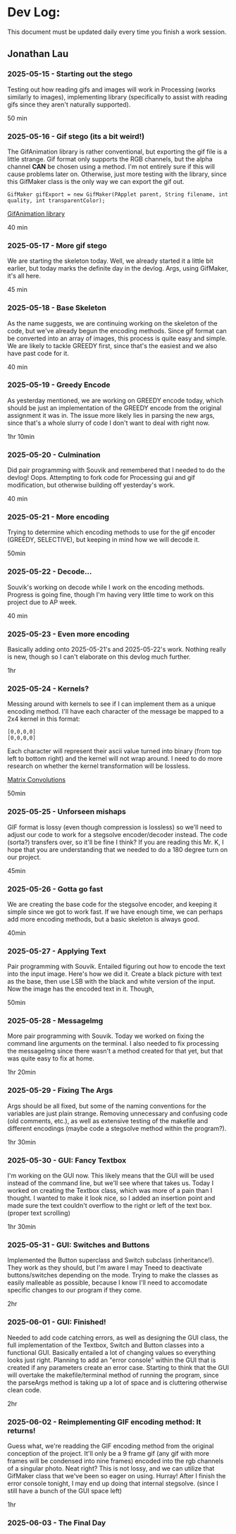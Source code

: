 # Dev Log:

This document must be updated daily every time you finish a work session.

## Jonathan Lau 

### 2025-05-15 - Starting out the stego
Testing out how reading gifs and images will work in Processing (works similarly to images), implementing library (specifically to assist with reading gifs since they aren't naturally supported).

50 min

### 2025-05-16 - Gif stego (its a bit weird!)
The GifAnimation library is rather conventional, but exporting the gif file is a little strange. Gif format only supports the RGB channels, but the alpha channel **CAN** be chosen using a method. I'm not entirely sure if this will cause problems later on. Otherwise, just more testing with the library, since this GifMaker class is the only way we can export the gif out.

```
GifMaker gifExport = new GifMaker(PApplet parent, String filename, int quality, int transparentColor);
```

[GifAnimation library](https://github.com/extrapixel/gif-animation)

40 min

### 2025-05-17 - More gif stego
We are starting the skeleton today. Well, we already started it a little bit earlier, but today marks the definite day in the devlog. 
Args, using GifMaker, it's all here.

45 min

### 2025-05-18 - Base Skeleton
As the name suggests, we are continuing working on the skeleton of the code, but we've already begun the encoding methods. Since gif format can be converted into an array of images, this process is quite easy and simple. We are likely to tackle GREEDY first, since that's the easiest and we also have past code for it.

40 min

### 2025-05-19 - Greedy Encode
As yesterday mentioned, we are working on GREEDY encode today, which should be just an implementation of the GREEDY encode from the original assignment it was in. The issue more likely lies in parsing the new args, since that's a whole slurry of code I don't want to deal with right now.

1hr 10min

### 2025-05-20 - Culmination
Did pair programming with Souvik and remembered that I needed to do the devlog! Oops. Attempting to fork code for Processing gui and gif modification, but otherwise building off yesterday's work.

40 min

### 2025-05-21 - More encoding
Trying to determine which encoding methods to use for the gif encoder (GREEDY, SELECTIVE), but keeping in mind how we will decode it.

50min

### 2025-05-22 - Decode...
Souvik's working on decode while I work on the encoding methods. Progress is going fine, though I'm having very little time to work on this project due to AP week. 

40 min

### 2025-05-23 - Even more encoding
Basically adding onto 2025-05-21's and 2025-05-22's work. Nothing really is new, though so I can't elaborate on this devlog much further.

1hr

### 2025-05-24 - Kernels?
Messing around with kernels to see if I can implement them as a unique encoding method. I'll have each character of the message be mapped to a 2x4 kernel in this format:

```
[0,0,0,0]
[0,0,0,0]
```

Each character will represent their ascii value turned into binary (from top left to bottom right) and the kernel will not wrap around.
I need to do more research on whether the kernel transformation will be lossless.

[Matrix Convolutions](https://docs.gimp.org/2.8/en/plug-in-convmatrix.html)

50min

### 2025-05-25 - Unforseen mishaps
GIF format is lossy (even though compression is lossless) so we'll need to adjust our code to work for a stegsolve encoder/decoder instead. The code (sorta?) transfers over, so it'll be fine I think? If you are reading this Mr. K, I hope that you are understanding that we needed to do a 180 degree turn on our project.

45min

### 2025-05-26 - Gotta go fast
  We are creating the base code for the stegsolve encoder, and keeping it simple since we got to work fast. If we have enough time, we can perhaps add more encoding methods, but a basic skeleton is always good. 
  
40min

### 2025-05-27 - Applying Text
Pair programming with Souvik. Entailed figuring out how to encode the text into the input image. Here's how we did it. Create a black picture with text as the base, then use LSB with the black and white version of the input. Now the image has the encoded text in it. Though, 

50min

### 2025-05-28 - MessageImg
More pair programming with Souvik. Today we worked on fixing the command line arguments on the terminal. I also needed to fix processing the messageImg since there wasn't a method created for that yet, but that was quite easy to fix at home.

1hr 20min

### 2025-05-29 - Fixing The Args
Args should be all fixed, but some of the naming conventions for the variables are just plain strange. Removing unnecessary and confusing code (old comments, etc.), as well as extensive testing of the makefile and different encodings (maybe code a stegsolve method within the program?).

1hr 30min

### 2025-05-30 - GUI: Fancy Textbox
I'm working on the GUI now. This likely means that the GUI will be used instead of the command line, but we'll see where that takes us. 
Today I worked on creating the Textbox class, which was more of a pain than I thought. I wanted to make it look nice, so I added an insertion point and made sure the text couldn't overflow to the right or left of the text box. (proper text scrolling)

1hr 30min

### 2025-05-31 - GUI: Switches and Buttons
Implemented the Button superclass and Switch subclass (inheritance!). They work as they should, but I'm aware I may Tneed to deactivate buttons/switches depending on the mode. Trying to make the classes as easily malleable as possible, because I know I'll need to accomodate specific changes to our program if they come.

2hr

### 2025-06-01 - GUI: Finished!
Needed to add code catching errors, as well as designing the GUI class, the full implementation of the Textbox, Switch and Button classes into a functional GUI. Basically entailed a lot of changing values so everything looks just right. Planning to add an "error console" within the GUI that is created if any parameters create an error case. Starting to think that the GUI will overtake the makefile/terminal method of running the program, since the parseArgs method is taking up a lot of space and is cluttering otherwise clean code.

2hr

### 2025-06-02 - Reimplementing GIF encoding method: It returns!
Guess what, we're readding the GIF encoding method from the original conception of the project. It'll only be a 9 frame gif (any gif with more frames will be condensed into nine frames) encoded into the rgb channels of a singular photo. Neat right? This is not lossy, and we can utilize that GifMaker class that we've been so eager on using. Hurray! After I finish the error console tonight, I may end up doing that internal stegsolve. (since I still have a bunch of the GUI space left)

1hr

### 2025-06-03 - The Final Day

